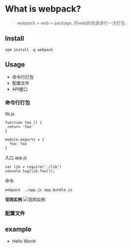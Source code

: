 # What is webpack?
> webpack = web + package, 将web的资源进行一次打包.


## Install

```
npm install -g webpack
```

## Usage
- 命令行打包
- 配置文件
- API接口


### 命令行打包

lib.js
```
function foo () {
 return 'foo'
}

module.exports = {
  foo: foo
}
```

入口 app.js
```
var lib = require('./lib')
console.log(lib.foo());
```
命令

```
webpack  ./app.js app.bundle.js
```

**官网实例**
![官网实例](https://dtinth.github.io/webpack-docs-images/usage/how-it-works.png)


### 配置文件




## example

- Hello World